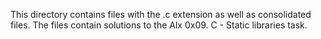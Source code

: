 This directory contains files with the .c extension as well as consolidated files. The files contain solutions to the Alx 0x09. C - Static libraries task.
